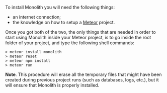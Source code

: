 To install Monolith you will need the following things:
* an internet connection;
* the knowledge on how to setup a [Meteor](https://www.meteor.com/) project.

Once you got both of the two, the only things that are needed in order to start using Monolith inside your Meteor project, is to go inside the root folder of your project, and type the following shell commands:
```
> meteor install monolith
> meteor reset
> meteor npm install
> meteor run
```
**Note**. This procedure will erase all the temporary files that might have been created during previous project
runs (such as databases, logs, etc.), but it will ensure that Monolith is properly installed.
